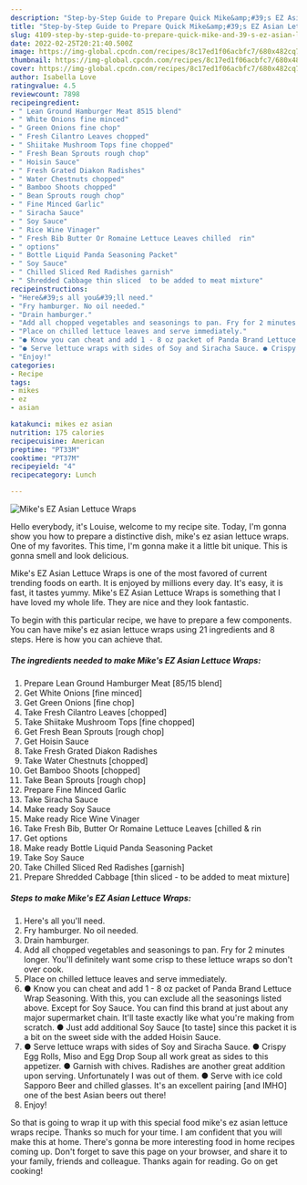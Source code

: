 ```yaml
---
description: "Step-by-Step Guide to Prepare Quick Mike&amp;#39;s EZ Asian Lettuce Wraps"
title: "Step-by-Step Guide to Prepare Quick Mike&amp;#39;s EZ Asian Lettuce Wraps"
slug: 4109-step-by-step-guide-to-prepare-quick-mike-and-39-s-ez-asian-lettuce-wraps
date: 2022-02-25T20:21:40.500Z
image: https://img-global.cpcdn.com/recipes/8c17ed1f06acbfc7/680x482cq70/mikes-ez-asian-lettuce-wraps-recipe-main-photo.jpg
thumbnail: https://img-global.cpcdn.com/recipes/8c17ed1f06acbfc7/680x482cq70/mikes-ez-asian-lettuce-wraps-recipe-main-photo.jpg
cover: https://img-global.cpcdn.com/recipes/8c17ed1f06acbfc7/680x482cq70/mikes-ez-asian-lettuce-wraps-recipe-main-photo.jpg
author: Isabella Love
ratingvalue: 4.5
reviewcount: 7898
recipeingredient:
- " Lean Ground Hamburger Meat 8515 blend"
- " White Onions fine minced"
- " Green Onions fine chop"
- " Fresh Cilantro Leaves chopped"
- " Shiitake Mushroom Tops fine chopped"
- " Fresh Bean Sprouts rough chop"
- " Hoisin Sauce"
- " Fresh Grated Diakon Radishes"
- " Water Chestnuts chopped"
- " Bamboo Shoots chopped"
- " Bean Sprouts rough chop"
- " Fine Minced Garlic"
- " Siracha Sauce"
- " Soy Sauce"
- " Rice Wine Vinager"
- " Fresh Bib Butter Or Romaine Lettuce Leaves chilled  rin"
- " options"
- " Bottle Liquid Panda Seasoning Packet"
- " Soy Sauce"
- " Chilled Sliced Red Radishes garnish"
- " Shredded Cabbage thin sliced  to be added to meat mixture"
recipeinstructions:
- "Here&#39;s all you&#39;ll need."
- "Fry hamburger. No oil needed."
- "Drain hamburger."
- "Add all chopped vegetables and seasonings to pan. Fry for 2 minutes longer. You&#39;ll definitely want some crisp to these lettuce wraps so don&#39;t over cook."
- "Place on chilled lettuce leaves and serve immediately."
- "● Know you can cheat and add 1 - 8 oz packet of Panda Brand Lettuce Wrap Seasoning. With this, you can exclude all the seasonings listed above. Except for Soy Sauce. You can find this brand at just about any major supermarket chain. It&#39;ll taste exactly like what you&#39;re making from scratch. ● Just add additional Soy Sauce [to taste] since this packet it is a bit on the sweet side with the added Hoisin Sauce."
- "● Serve lettuce wraps with sides of Soy and Siracha Sauce. ● Crispy Egg Rolls, Miso and Egg Drop Soup all work great as sides to this appetizer. ● Garnish with chives. Radishes are another great addition upon serving. Unfortunately I was out of them. ● Serve with ice cold Sapporo Beer and chilled glasses. It&#39;s an excellent pairing [and IMHO] one of the best Asian beers out there!"
- "Enjoy!"
categories:
- Recipe
tags:
- mikes
- ez
- asian

katakunci: mikes ez asian 
nutrition: 175 calories
recipecuisine: American
preptime: "PT33M"
cooktime: "PT37M"
recipeyield: "4"
recipecategory: Lunch

---
```



![Mike&#39;s EZ Asian Lettuce Wraps](https://img-global.cpcdn.com/recipes/8c17ed1f06acbfc7/680x482cq70/mikes-ez-asian-lettuce-wraps-recipe-main-photo.jpg)

Hello everybody, it's Louise, welcome to my recipe site. Today, I'm gonna show you how to prepare a distinctive dish, mike&#39;s ez asian lettuce wraps. One of my favorites. This time, I'm gonna make it a little bit unique. This is gonna smell and look delicious.

Mike&#39;s EZ Asian Lettuce Wraps is one of the most favored of current trending foods on earth. It is enjoyed by millions every day. It's easy, it is fast, it tastes yummy. Mike&#39;s EZ Asian Lettuce Wraps is something that I have loved my whole life. They are nice and they look fantastic.




To begin with this particular recipe, we have to prepare a few components. You can have mike&#39;s ez asian lettuce wraps using 21 ingredients and 8 steps. Here is how you can achieve that.

<!--inarticleads1-->

##### The ingredients needed to make Mike&#39;s EZ Asian Lettuce Wraps:

1. Prepare  Lean Ground Hamburger Meat [85/15 blend]
1. Get  White Onions [fine minced]
1. Get  Green Onions [fine chop]
1. Take  Fresh Cilantro Leaves [chopped]
1. Take  Shiitake Mushroom Tops [fine chopped]
1. Get  Fresh Bean Sprouts [rough chop]
1. Get  Hoisin Sauce
1. Take  Fresh Grated Diakon Radishes
1. Take  Water Chestnuts [chopped]
1. Get  Bamboo Shoots [chopped]
1. Take  Bean Sprouts [rough chop]
1. Prepare  Fine Minced Garlic
1. Take  Siracha Sauce
1. Make ready  Soy Sauce
1. Make ready  Rice Wine Vinager
1. Take  Fresh Bib, Butter Or Romaine Lettuce Leaves [chilled &amp; rin
1. Get  options
1. Make ready  Bottle Liquid Panda Seasoning Packet
1. Take  Soy Sauce
1. Take  Chilled Sliced Red Radishes [garnish]
1. Prepare  Shredded Cabbage [thin sliced - to be added to meat mixture]




<!--inarticleads2-->

##### Steps to make Mike&#39;s EZ Asian Lettuce Wraps:

1. Here&#39;s all you&#39;ll need.
1. Fry hamburger. No oil needed.
1. Drain hamburger.
1. Add all chopped vegetables and seasonings to pan. Fry for 2 minutes longer. You&#39;ll definitely want some crisp to these lettuce wraps so don&#39;t over cook.
1. Place on chilled lettuce leaves and serve immediately.
1. ● Know you can cheat and add 1 - 8 oz packet of Panda Brand Lettuce Wrap Seasoning. With this, you can exclude all the seasonings listed above. Except for Soy Sauce. You can find this brand at just about any major supermarket chain. It&#39;ll taste exactly like what you&#39;re making from scratch. ● Just add additional Soy Sauce [to taste] since this packet it is a bit on the sweet side with the added Hoisin Sauce.
1. ● Serve lettuce wraps with sides of Soy and Siracha Sauce. ● Crispy Egg Rolls, Miso and Egg Drop Soup all work great as sides to this appetizer. ● Garnish with chives. Radishes are another great addition upon serving. Unfortunately I was out of them. ● Serve with ice cold Sapporo Beer and chilled glasses. It&#39;s an excellent pairing [and IMHO] one of the best Asian beers out there!
1. Enjoy!




So that is going to wrap it up with this special food mike&#39;s ez asian lettuce wraps recipe. Thanks so much for your time. I am confident that you will make this at home. There's gonna be more interesting food in home recipes coming up. Don't forget to save this page on your browser, and share it to your family, friends and colleague. Thanks again for reading. Go on get cooking!
